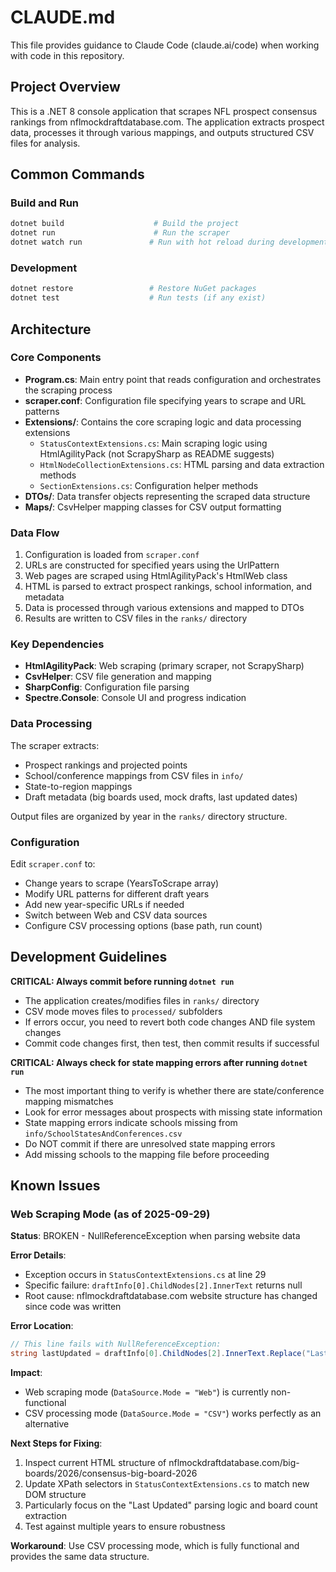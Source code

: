# CLAUDE.md

This file provides guidance to Claude Code (claude.ai/code) when working with code in this repository.

## Project Overview

This is a .NET 8 console application that scrapes NFL prospect consensus rankings from nflmockdraftdatabase.com. The application extracts prospect data, processes it through various mappings, and outputs structured CSV files for analysis.

## Common Commands

### Build and Run
```bash
dotnet build                    # Build the project
dotnet run                      # Run the scraper
dotnet watch run               # Run with hot reload during development
```

### Development
```bash
dotnet restore                 # Restore NuGet packages
dotnet test                    # Run tests (if any exist)
```

## Architecture

### Core Components

- **Program.cs**: Main entry point that reads configuration and orchestrates the scraping process
- **scraper.conf**: Configuration file specifying years to scrape and URL patterns
- **Extensions/**: Contains the core scraping logic and data processing extensions
  - `StatusContextExtensions.cs`: Main scraping logic using HtmlAgilityPack (not ScrapySharp as README suggests)
  - `HtmlNodeCollectionExtensions.cs`: HTML parsing and data extraction methods
  - `SectionExtensions.cs`: Configuration helper methods
- **DTOs/**: Data transfer objects representing the scraped data structure
- **Maps/**: CsvHelper mapping classes for CSV output formatting

### Data Flow

1. Configuration is loaded from `scraper.conf`
2. URLs are constructed for specified years using the UrlPattern
3. Web pages are scraped using HtmlAgilityPack's HtmlWeb class
4. HTML is parsed to extract prospect rankings, school information, and metadata
5. Data is processed through various extensions and mapped to DTOs
6. Results are written to CSV files in the `ranks/` directory

### Key Dependencies

- **HtmlAgilityPack**: Web scraping (primary scraper, not ScrapySharp)
- **CsvHelper**: CSV file generation and mapping
- **SharpConfig**: Configuration file parsing
- **Spectre.Console**: Console UI and progress indication

### Data Processing

The scraper extracts:
- Prospect rankings and projected points
- School/conference mappings from CSV files in `info/`
- State-to-region mappings
- Draft metadata (big boards used, mock drafts, last updated dates)

Output files are organized by year in the `ranks/` directory structure.

### Configuration

Edit `scraper.conf` to:
- Change years to scrape (YearsToScrape array)
- Modify URL patterns for different draft years
- Add new year-specific URLs if needed
- Switch between Web and CSV data sources
- Configure CSV processing options (base path, run count)

## Development Guidelines

**CRITICAL: Always commit before running `dotnet run`**
- The application creates/modifies files in `ranks/` directory
- CSV mode moves files to `processed/` subfolders
- If errors occur, you need to revert both code changes AND file system changes
- Commit code changes first, then test, then commit results if successful

**CRITICAL: Always check for state mapping errors after running `dotnet run`**
- The most important thing to verify is whether there are state/conference mapping mismatches
- Look for error messages about prospects with missing state information
- State mapping errors indicate schools missing from `info/SchoolStatesAndConferences.csv`
- Do NOT commit if there are unresolved state mapping errors
- Add missing schools to the mapping file before proceeding

## Known Issues

### Web Scraping Mode (as of 2025-09-29)

**Status**: BROKEN - NullReferenceException when parsing website data

**Error Details**:
- Exception occurs in `StatusContextExtensions.cs` at line 29
- Specific failure: `draftInfo[0].ChildNodes[2].InnerText` returns null
- Root cause: nflmockdraftdatabase.com website structure has changed since code was written

**Error Location**:
```csharp
// This line fails with NullReferenceException:
string lastUpdated = draftInfo[0].ChildNodes[2].InnerText.Replace("Last Updated: ", "").Trim();
```

**Impact**:
- Web scraping mode (`DataSource.Mode = "Web"`) is currently non-functional
- CSV processing mode (`DataSource.Mode = "CSV"`) works perfectly as an alternative

**Next Steps for Fixing**:
1. Inspect current HTML structure of nflmockdraftdatabase.com/big-boards/2026/consensus-big-board-2026
2. Update XPath selectors in `StatusContextExtensions.cs` to match new DOM structure
3. Particularly focus on the "Last Updated" parsing logic and board count extraction
4. Test against multiple years to ensure robustness

**Workaround**: Use CSV processing mode, which is fully functional and provides the same data structure.